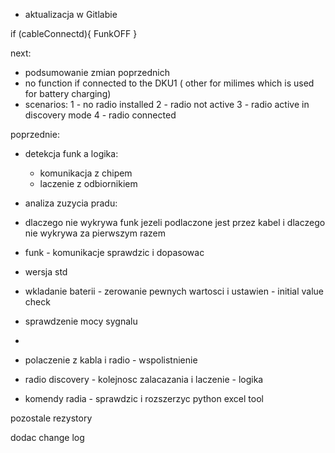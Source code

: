 - aktualizacja w Gitlabie

if (cableConnectd){
FunkOFF
}


next:
- podsumowanie zmian poprzednich
- no function if connected to the DKU1 ( other for milimes which is used for battery charging)
- scenarios:
	1 - no radio installed
	2 - radio not active
	3 - radio active in discovery mode
	4 - radio connected



poprzednie:
- detekcja funk a logika: 
	- komunikacja z chipem
	- laczenie z odbiornikiem
- analiza zuzycia pradu:
- dlaczego nie wykrywa funk jezeli podlaczone jest przez kabel i dlaczego nie wykrywa za pierwszym razem
- funk - komunikacje sprawdzic i dopasowac
- wersja std
- wkladanie baterii - zerowanie pewnych wartosci i ustawien - initial value check
- sprawdzenie mocy sygnalu

- 
- polaczenie z kabla i radio - wspolistnienie
- radio discovery - kolejnosc zalacazania i laczenie - logika
- komendy radia - sprawdzic i rozszerzyc
python excel tool

pozostale rezystory

dodac change log